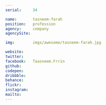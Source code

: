 ```yaml
---
serial:     34

name:       tasneem-farah
position:   profession
agency:     company
agencySite:

img:        imgs/awesome/tasneem-farah.jpg

website:    
twitter:    
facebook:   Taasneem.Frrin
github:     
codepen:    
dribbble:   
behance:    
flickr:     
instagram:  
mailto:     
---
```

